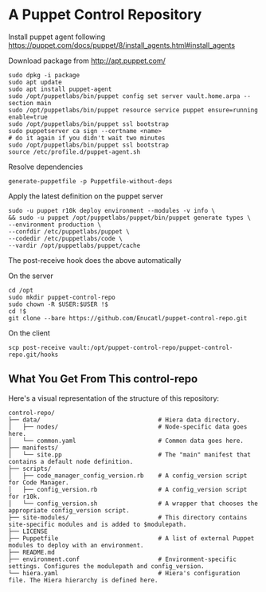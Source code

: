 # A Puppet Control Repository

Install puppet agent following
https://puppet.com/docs/puppet/8/install_agents.html#install_agents

Download package from http://apt.puppet.com/
```
sudo dpkg -i package
sudo apt update
sudo apt install puppet-agent
sudo /opt/puppetlabs/bin/puppet config set server vault.home.arpa --section main
sudo /opt/puppetlabs/bin/puppet resource service puppet ensure=running enable=true
sudo /opt/puppetlabs/bin/puppet ssl bootstrap
sudo puppetserver ca sign --certname <name>
# do it again if you didn't wait two minutes
sudo /opt/puppetlabs/bin/puppet ssl bootstrap  
source /etc/profile.d/puppet-agent.sh
```

Resolve dependencies
```
generate-puppetfile -p Puppetfile-without-deps
```

Apply the latest definition on the puppet server
```
sudo -u puppet r10k deploy environment --modules -v info \
&& sudo -u puppet /opt/puppetlabs/puppet/bin/puppet generate types \
--environment production \
--confdir /etc/puppetlabs/puppet \
--codedir /etc/puppetlabs/code \
--vardir /opt/puppetlabs/puppet/cache
```

The post-receive hook does the above automatically

On the server
```
cd /opt
sudo mkdir puppet-control-repo
sudo chown -R $USER:$USER !$
cd !$
git clone --bare https://github.com/Enucatl/puppet-control-repo.git
```

On the client
```
scp post-receive vault:/opt/puppet-control-repo/puppet-control-repo.git/hooks
```

## What You Get From This control-repo

Here's a visual representation of the structure of this repository:

```
control-repo/
├── data/                                 # Hiera data directory.
│   ├── nodes/                            # Node-specific data goes here.
│   └── common.yaml                       # Common data goes here.
├── manifests/
│   └── site.pp                           # The "main" manifest that contains a default node definition.
├── scripts/
│   ├── code_manager_config_version.rb    # A config_version script for Code Manager.
│   ├── config_version.rb                 # A config_version script for r10k.
│   └── config_version.sh                 # A wrapper that chooses the appropriate config_version script.
├── site-modules/                         # This directory contains site-specific modules and is added to $modulepath.
├── LICENSE
├── Puppetfile                            # A list of external Puppet modules to deploy with an environment.
├── README.md
├── environment.conf                      # Environment-specific settings. Configures the modulepath and config_version.
└── hiera.yaml                            # Hiera's configuration file. The Hiera hierarchy is defined here.
```
